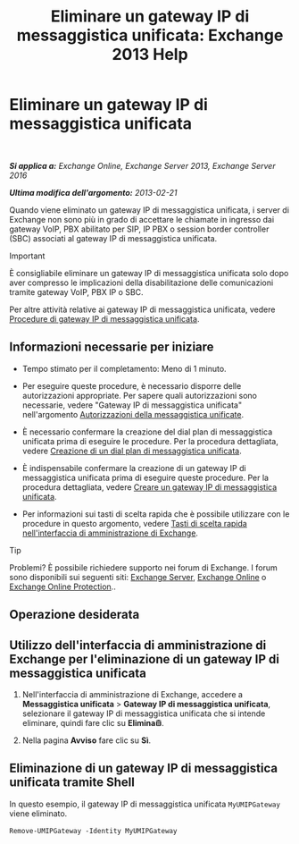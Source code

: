 ﻿---
title: 'Eliminare un gateway IP di messaggistica unificata: Exchange 2013 Help'
TOCTitle: Eliminare un gateway IP di messaggistica unificata
ms:assetid: 569d3741-67dd-4597-8d28-010011be0c12
ms:mtpsurl: https://technet.microsoft.com/it-it/library/Aa998214(v=EXCHG.150)
ms:contentKeyID: 50480636
ms.date: 05/22/2018
mtps_version: v=EXCHG.150
ms.translationtype: MT
---

# Eliminare un gateway IP di messaggistica unificata

 

_**Si applica a:** Exchange Online, Exchange Server 2013, Exchange Server 2016_

_**Ultima modifica dell'argomento:** 2013-02-21_

Quando viene eliminato un gateway IP di messaggistica unificata, i server di Exchange non sono più in grado di accettare le chiamate in ingresso dai gateway VoIP, PBX abilitato per SIP, IP PBX o session border controller (SBC) associati al gateway IP di messaggistica unificata.


> [!IMPORTANT]
> È consigliabile eliminare un gateway IP di messaggistica unificata solo dopo aver compresso le implicazioni della disabilitazione delle comunicazioni tramite gateway VoIP, PBX IP o SBC.



Per altre attività relative ai gateway IP di messaggistica unificata, vedere [Procedure di gateway IP di messaggistica unificata](um-ip-gateway-procedures-exchange-2013-help.md).

## Informazioni necessarie per iniziare

  - Tempo stimato per il completamento: Meno di 1 minuto.

  - Per eseguire queste procedure, è necessario disporre delle autorizzazioni appropriate. Per sapere quali autorizzazioni sono necessarie, vedere "Gateway IP di messaggistica unificata" nell'argomento [Autorizzazioni della messaggistica unificate](unified-messaging-permissions-exchange-2013-help.md).

  - È necessario confermare la creazione del dial plan di messaggistica unificata prima di eseguire le procedure. Per la procedura dettagliata, vedere [Creazione di un dial plan di messaggistica unificata](create-a-um-dial-plan-exchange-2013-help.md).

  - È indispensabile confermare la creazione di un gateway IP di messaggistica unificata prima di eseguire queste procedure. Per la procedura dettagliata, vedere [Creare un gateway IP di messaggistica unificata](create-a-um-ip-gateway-exchange-2013-help.md).

  - Per informazioni sui tasti di scelta rapida che è possibile utilizzare con le procedure in questo argomento, vedere [Tasti di scelta rapida nell'interfaccia di amministrazione di Exchange](keyboard-shortcuts-in-the-exchange-admin-center-exchange-online-protection-help.md).


> [!TIP]
> Problemi? È possibile richiedere supporto nei forum di Exchange. I forum sono disponibili sui seguenti siti: <A href="https://go.microsoft.com/fwlink/p/?linkid=60612">Exchange Server</A>, <A href="https://go.microsoft.com/fwlink/p/?linkid=267542">Exchange Online</A> o <A href="https://go.microsoft.com/fwlink/p/?linkid=285351">Exchange Online Protection</A>..



## Operazione desiderata

## Utilizzo dell'interfaccia di amministrazione di Exchange per l'eliminazione di un gateway IP di messaggistica unificata

1.  Nell'interfaccia di amministrazione di Exchange, accedere a **Messaggistica unificata** \> **Gateway IP di messaggistica unificata**, selezionare il gateway IP di messaggistica unificata che si intende eliminare, quindi fare clic su **Elimina**![Icona Elimina](images/Dd979797.14f639f6-61e8-4418-bbfb-0db14de9d2f5(EXCHG.150).gif "Icona Elimina").

2.  Nella pagina **Avviso** fare clic su **Sì**.

## Eliminazione di un gateway IP di messaggistica unificata tramite Shell

In questo esempio, il gateway IP di messaggistica unificata `MyUMIPGateway` viene eliminato.

    Remove-UMIPGateway -Identity MyUMIPGateway

